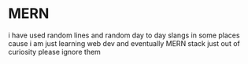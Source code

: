 # MERN

i have used random lines and random day to day slangs in some places cause i am just learning web dev and eventually MERN stack just out of curiosity 
please ignore them 

